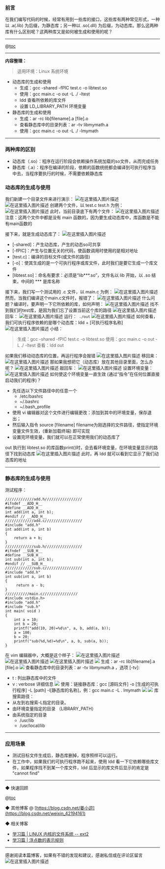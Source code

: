 ### 前言


在我们编写代码的时候，经常有用到一些库的接口，这些库有两种常见形式，一种以 .a(.lib) 为后缀，为静态库；另一种以 .so(.dll) 为后缀，为动态库。那么这两种库有什么区别呢？这两种库又是如何被生成和使用的呢？

------



@[toc]( )

------

**内容整理：**

 > 适用环境：Linux 系统环境

 - 动态库的生成和使用
	- 生成：gcc -shared -fPIC test.c -o libtest.so
	- 使用：gcc main.c -o out -L ./ -ltest 
	- ldd 查看所依赖的库文件
	- 设置 LD_LIBRARY_PATH 环境变量
- 静态库的生成和使用
	- 生成：ar -rc lib[filename].a [file].o
	- 查看静态库中的目录列表：ar -tv libmymath.a
	- 使用：gcc main.c -o out -L ./ -lmymath

----

### 两种库的区别

- 动态库（.so）：程序在运行阶段会依赖操作系统加载的so文件，从而完成任务
- 静态库（.a）：程序在编译的阶段，依赖的函数统统都会编译到可执行程序当中去，当程序要执行的时候，不需要依赖静态库

### 动态库的生成与使用
我们新建一个目录文件来进行演示：
![在这里插入图片描述](https://img-blog.csdnimg.cn/20200301155810676.png)![在这里插入图片描述](https://img-blog.csdnimg.cn/20200301155821560.png)
创建两个文件，以 test.c test.h 为例：
![在这里插入图片描述](https://img-blog.csdnimg.cn/20200301155839922.png?x-oss-process=image/watermark,type_ZmFuZ3poZW5naGVpdGk,shadow_10,text_aHR0cHM6Ly9ibG9nLmNzZG4ubmV0L3dlaXhpbl80MjE5NDE2MQ==,size_16,color_FFFFFF,t_70)
此时，当前目录底下有两个文件：
![在这里插入图片描述](https://img-blog.csdnimg.cn/20200301155855659.png)
注意：这两个文件中都是没有 main 函数的，因为要生成动态库中，库函数是不能有main函数的

接下来，就是生成动态库了：
![在这里插入图片描述](https://img-blog.csdnimg.cn/20200301155919243.png)


- [-shared]：产生动态库，产生的动态so可共享
- [-fPIC]：产生与位置无关的代码，使函数调用时使用的是相对地址
- [test.c]：编译的目标文件(或文件的路径)
- [-o]：使其生成的是一个可执行程序或库文件，此时我们是要它生成一个库文件
- [libtest.so]：命名有要求：必须是“lib***.so”，文件名以 lib 开始，以 .so 结束，中间的 *** 是库名称


接下来，我们写一个测试用的 .c 文件，以 main.c 为例：
![在这里插入图片描述](https://img-blog.csdnimg.cn/20200301155944721.png)
然而，当我们编译这个main.c文件时，报错了：
![在这里插入图片描述](https://img-blog.csdnimg.cn/20200301160002210.png)
什么问题？编译时，要声明一下它所依赖的库，如何声明：
![在这里插入图片描述](https://img-blog.csdnimg.cn/20200301160014799.png)
找不到我们的test库，是因为我们忘了设置当前这个库的路径
![在这里插入图片描述](https://img-blog.csdnimg.cn/20200301160041164.png)
回车：
![在这里插入图片描述](https://img-blog.csdnimg.cn/20200301160054660.png)
运行：` ./out`
![在这里插入图片描述](https://img-blog.csdnimg.cn/20200301160117677.png)
如何查看，我们可执行程序依赖的是哪个动态库：ldd + [可执行程序名称]
![在这里插入图片描述](https://img-blog.csdnimg.cn/20200301160138875.png)
小结：
> 生成：gcc -shared -fPIC test.c -o libtest.so
> 使用：gcc main.c -o out -L ./ -ltest 
> 查看：ldd out

如果我们移动动态库的位置，再运行程序会报错
![在这里插入图片描述](https://img-blog.csdnimg.cn/20200301160244205.png)
移回来：
![在这里插入图片描述](https://img-blog.csdnimg.cn/20200301160254417.png)
那如果我想把它（动态库）放在其他目录里面，怎么办呢？
![在这里插入图片描述](https://img-blog.csdnimg.cn/20200301160311703.png)
敲回车：
![在这里插入图片描述](https://img-blog.csdnimg.cn/20200301160320550.png)
设置环境变量：
![在这里插入图片描述](https://img-blog.csdnimg.cn/20200301160333865.png?x-oss-process=image/watermark,type_ZmFuZ3poZW5naGVpdGk,shadow_10,text_aHR0cHM6Ly9ibG9nLmNzZG4ubmV0L3dlaXhpbl80MjE5NDE2MQ==,size_16,color_FFFFFF,t_70)
如何使这个环境变量一直生效 (通过“指令”在任何位置直接启动我们的程序)？

- 先任选以下文件路径中的任意一个
	- /etc/bashrc
	- ~/.bashrc
	- ~/.bash_profile
- 使用 vi 编辑器对这个文件进行编辑更改：添加到其中的环境变量，保存退出；
- 然后输入指令 source [filename] filename为刚选择的文件路径，使指定环境变量文件生效，(重新加载终端) 即可实现
- 设置完环境变量，我们就可以在正常使用我们的动态库了

out 执行到 libtest.so 的库函数print()时，会去看环境变量，在环境变量显示的路径下找到动态库
![在这里插入图片描述](https://img-blog.csdnimg.cn/20200301160357218.png)
此时，再 ldd 就可以看到它显示了我们动态库的地址

-----

### 静态库的生成与使用
测试程序：

```
/////////////add.h/////////////////     
#ifndef __ADD_H__
#define __ADD_H__
int add(int a, int b);
#endif // __ADD_H__
/////////////add.c/////////////////     
#include "add.h"
int add(int a, int b)
{
    return a + b;
}
/////////////sub.h/////////////////
#ifndef __SUB_H__
#define __SUB_H__
int sub(int a, int b);
#endif // __SUB_H__
/////////////sub.c/////////////////     
#include "add.h"
int sub(int a, int b)
{
     return a - b;
}
///////////main.c////////////////     
#include <stdio.h>
#include "add.h"
#include "sub.h"
int main( void )
{
    int a = 10;
    int b = 20;
    printf("add(10, 20)=%d\n", a, b, add(a, b));
    a = 100;
    b = 20;
    printf("sub(%d,%d)=%d\n", a, b, sub(a, b));
}
```
在 vim 编辑器中，大概是这个样子：
![在这里插入图片描述](https://img-blog.csdnimg.cn/20200301160526759.png?x-oss-process=image/watermark,type_ZmFuZ3poZW5naGVpdGk,shadow_10,text_aHR0cHM6Ly9ibG9nLmNzZG4ubmV0L3dlaXhpbl80MjE5NDE2MQ==,size_16,color_FFFFFF,t_70)![在这里插入图片描述](https://img-blog.csdnimg.cn/20200301160506420.png)
![在这里插入图片描述](https://img-blog.csdnimg.cn/20200301160514324.png?x-oss-process=image/watermark,type_ZmFuZ3poZW5naGVpdGk,shadow_10,text_aHR0cHM6Ly9ibG9nLmNzZG4ubmV0L3dlaXhpbl80MjE5NDE2MQ==,size_16,color_FFFFFF,t_70)
![](https://img-blog.csdnimg.cn/20200301160526759.png?x-oss-process=image/watermark,type_ZmFuZ3poZW5naGVpdGk,shadow_10,text_aHR0cHM6Ly9ibG9nLmNzZG4ubmV0L3dlaXhpbl80MjE5NDE2MQ==,size_16,color_FFFFFF,t_70)
生成：ar -rc lib[filename].a [file].o
![](https://img-blog.csdnimg.cn/20200301160542248.png)
查看静态库中的目录列表：ar -tv libmymath.a ，选项 [-tv]:

- t :  列出静态库中的文件
- v :  verbose 详细信息
![](https://img-blog.csdnimg.cn/20200301160614243.png)
使用：链接静态库：gcc [源码文件] -o [生成的可执行程序] -L [path] -l[静态库的名称]，例：gcc main.c -L . lmymath
![](https://img-blog.csdnimg.cn/20200301160625613.png)
![](https://img-blog.csdnimg.cn/20200301160631215.png)
库搜索路径：
- 从左到右搜索-L指定的目录。
- 由环境变量指定的目录 （LIBRARY_PATH）
- 由系统指定的目录
	- /usr/lib
	- /usr/local/lib
------

### 应用场景
- 测试目标文件生成后，静态库删掉，程序照样可以运行。
- 在工作中，如果我们的可执行程序跑不起来，使用 ldd 看一下它依赖哪些库文件，如果程序找不到某一个库文件，ldd 后显示的库文件后显示的肯定是 "cannot find"





------



◆ 快速回顾 

@[toc](  )

◆ 其他博客 @ [https://blog.csdn.net/姜小逗](https://blog.csdn.net/weixin_42194161)

◆ 相关博客


- [学习篇 | LINUX 内核的文件系统 -- ext2](https://blog.csdn.net/weixin_42194161/article/details/104588023)
- [学习篇 | 浮点数的表示规则](https://blog.csdn.net/weixin_42194161/article/details/99056741)



------

 感谢阅读本篇博客，如果有不错的发现和建议，感谢私信或在评论区留言
 ![在这里插入图片描述](https://img-blog.csdnimg.cn/20200424165249825.jpeg#pic_center)